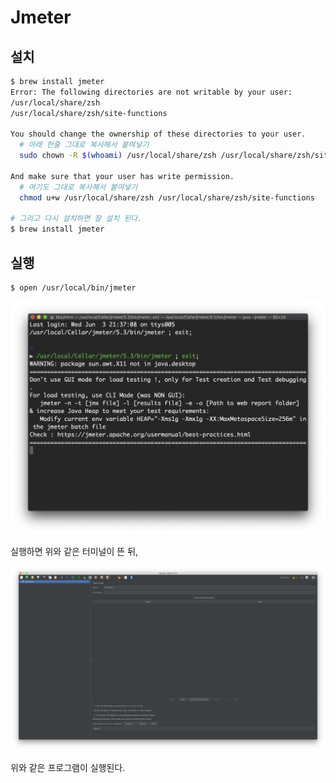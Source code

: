 # Jmeter



## 설치

```zsh
$ brew install jmeter
Error: The following directories are not writable by your user:
/usr/local/share/zsh
/usr/local/share/zsh/site-functions

You should change the ownership of these directories to your user.
  # 아래 한줄 그대로 복사해서 붙여넣기
  sudo chown -R $(whoami) /usr/local/share/zsh /usr/local/share/zsh/site-functions

And make sure that your user has write permission.
  # 여기도 그대로 복사해서 붙여넣기
  chmod u+w /usr/local/share/zsh /usr/local/share/zsh/site-functions
  
# 그리고 다시 설치하면 잘 설치 된다.
$ brew install jmeter
```



## 실행

```zsh
$ open /usr/local/bin/jmeter
```



![image-20200604170702651](../images/jmeter/image-20200604170702651.png)

실행하면 위와 같은 터미널이 뜬 뒤,



![image-20200604170721715](../images/jmeter/image-20200604170721715.png)

위와 같은 프로그램이 실행된다.

